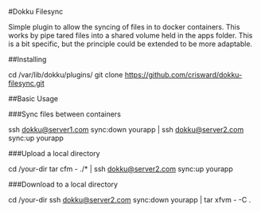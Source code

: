#Dokku Filesync

Simple plugin to allow the syncing of files in to docker containers.
This works by pipe tared files into a shared volume held in the apps folder.
This is a bit specific, but the principle could be extended to be more adaptable.

##Installing

  cd /var/lib/dokku/plugins/
  git clone https://github.com/crisward/dokku-filesync.git


##Basic Usage

###Sync files between containers

  ssh dokku@server1.com sync:down yourapp | ssh dokku@server2.com sync:up yourapp

###Upload a local directory

  cd /your-dir
  tar cfm - ./* | ssh dokku@server2.com sync:up yourapp

###Download to a local directory

  cd /your-dir
  ssh dokku@server2.com sync:down yourapp | tar xfvm - -C . 